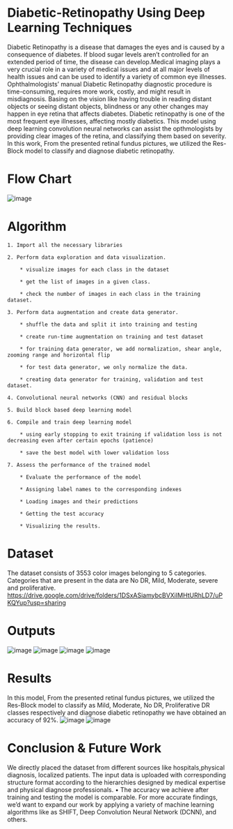 # Diabetic-Retinopathy Using Deep Learning Techniques
Diabetic Retinopathy is a disease that damages the eyes and is caused by a consequence of diabetes. If blood sugar levels aren’t controlled for an extended period of time, the disease can develop.Medical imaging plays a very crucial role in a variety of medical issues and at all major levels of health issues and can be used to
identify a variety of common eye illnesses. Ophthalmologists’ manual Diabetic Retinopathy diagnostic procedure is time-consuming, requires more work, costly, and might result in misdiagnosis. Basing on the vision like having trouble in reading distant objects or seeing distant objects, blindness or any other changes may happen in eye retina that affects diabetes. Diabetic retinopathy is one of the most frequent eye illnesses, affecting mostly diabetics. This model using deep learning convolution neural networks can assist the opthmologists by providing clear images of the retina, and classifying them based on severity. In this work, From the presented retinal fundus pictures, we utilized the Res-Block model to classify and diagnose diabetic retinopathy.
# Flow Chart
![image](https://user-images.githubusercontent.com/79081616/176475913-865e6f88-94c0-41f1-bf3d-0ce988fbc48a.png)
# Algorithm
	1. Import all the necessary libraries

	2. Perform data exploration and data visualization.

		* visualize images for each class in the dataset

		* get the list of images in a given class.

		* check the number of images in each class in the training dataset.

	3. Perform data augmentation and create data generator.

		* shuffle the data and split it into training and testing

		* create run-time augmentation on training and test dataset

		* for training data generator, we add normalization, shear angle, zooming range and horizontal flip

		* for test data generator, we only normalize the data.

		* creating data generator for training, validation and test dataset.

	4. Convolutional neural networks (CNN) and residual blocks

	5. Build block based deep learning model

	6. Compile and train deep learning model

		* using early stopping to exit training if validation loss is not decreasing even after certain epochs (patience)

		* save the best model with lower validation loss

	7. Assess the performance of the trained model

		* Evaluate the performance of the model

		* Assigning label names to the corresponding indexes

		* Loading images and their predictions

		* Getting the test accuracy

		* Visualizing the results.

# Dataset
The dataset consists of 3553 color images belonging to 5 categories. Categories that are present in the data are No DR, Mild, Moderate, severe and proliferative.
https://drive.google.com/drive/folders/1DSxASiamybcBVXiIMHtURhLD7/uPKQYup?usp=sharing

# Outputs
![image](https://user-images.githubusercontent.com/79081616/176476871-4d6fa25d-57a1-458c-a87a-54e02a0ae19e.png)
![image](https://user-images.githubusercontent.com/79081616/176476976-525f5e98-9a6c-4964-8774-49587d41b17d.png)
![image](https://user-images.githubusercontent.com/79081616/176477112-f02d25d9-fecc-4be7-9ae6-3542a34640c9.png)
![image](https://user-images.githubusercontent.com/79081616/176478088-d9ff7098-5b15-4046-8ffa-0c8d894eae21.png)

# Results
In this model, From the presented retinal fundus pictures, we utilized the Res-Block model to classify as Mild, Moderate, No DR, Proliferative DR classes respectively and diagnose diabetic retinopathy we have obtained an accuracy of 92%.
![image](https://user-images.githubusercontent.com/79081616/176477314-d80d6643-2cff-42ad-ab96-f221b9707b2b.png)
![image](https://user-images.githubusercontent.com/79081616/176477382-a8b6a87b-c136-41fb-9932-52a536e8611a.png)

# Conclusion & Future Work
We directly placed the dataset from different sources like hospitals,physical diagnosis, localized patients. The input data is uploaded with corresponding structure format according to the hierarchies designed by medical expertise and physical diagnose professionals.
• The accuracy we achieve after training and testing the model is comparable. For more accurate findings, we’d want to expand our work by applying a variety of machine learning algorithms like as SHIFT, Deep Convolution Neural Network (DCNN), and others.
